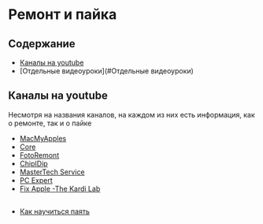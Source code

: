 # Ремонт и пайка

## Содержание

* [Каналы на youtube](#Каналы-на-youtube)
* [Отдельные видеоуроки](#Отдельные видеоуроки)

## Каналы на youtube

Несмотря на названия каналов, на каждом из них есть информация, как о ремонте, так и о пайке

* [MacMyApples](https://www.youtube.com/user/macmyapples/videos)
* [Core](https://www.youtube.com/user/1servicecore/videos)
* [FotoRemont](https://www.youtube.com/user/FOTOREMONT/videos)
* [ChipIDip](https://www.youtube.com/user/ChipiDip/playlists)
* [MasterTech Service](https://www.youtube.com/user/evgeny251/videos)
* [PC Expert](https://www.youtube.com/channel/UCLAkaWhM73EJ_SvNOkoOGWQ/videos)
* [Fix Apple -The Kardi Lab](https://www.youtube.com/channel/UCUn739Q1pK6z8ab6Hycabpw/videos)

##

* [Как научиться паять](https://www.youtube.com/watch?v=EOqK6qG0Xhw)